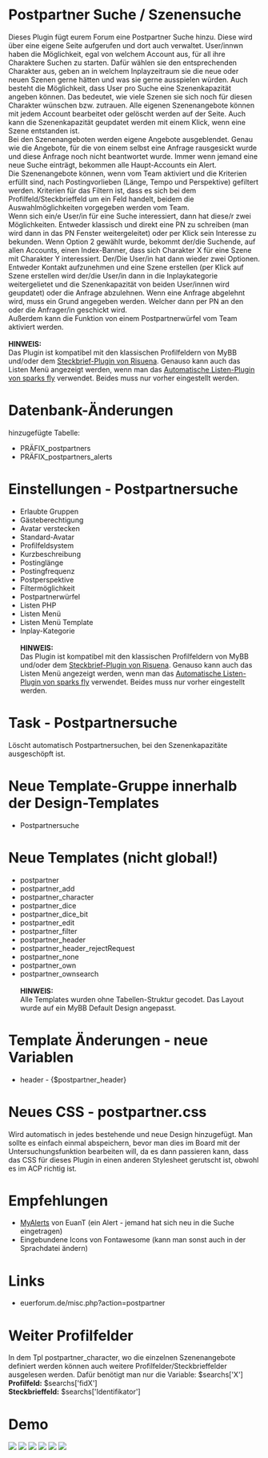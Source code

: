 # Postpartner Suche / Szenensuche
Dieses Plugin fügt eurem Forum eine Postpartner Suche hinzu. Diese wird über eine eigene Seite aufgerufen und dort auch verwaltet. User/innwn haben die Möglichkeit, egal von welchem Account aus, für all ihre Charaktere Suchen zu starten. Dafür wählen sie den entsprechenden Charakter aus, geben an in welchem Inplayzeitraum sie die neue oder neuen Szenen gerne hätten und was sie gerne ausspielen würden. Auch besteht die Möglichkeit, dass User pro Suche eine Szenenkapazität angeben können. Das bedeutet, wie viele Szenen sie sich noch für diesen Charakter wünschen bzw. zutrauen. Alle eigenen Szenenangebote können mit jedem Account bearbeitet oder gelöscht werden auf der Seite. Auch kann die Szenenkapazität geupdatet werden mit einem Klick, wenn eine Szene entstanden ist.<br>
Bei den Szenenangeboten werden eigene Angebote ausgeblendet. Genau wie die Angebote, für die von einem selbst eine Anfrage rausgesickt wurde und diese Anfrage noch nicht beantwortet wurde. Immer wenn jemand eine neue Suche einträgt, bekommen alle Haupt-Accounts ein Alert.<br>
Die Szenenangebote können, wenn vom Team aktiviert und die Kriterien erfüllt sind, nach Postingvorlieben (Länge, Tempo und Perspektive) gefiltert werden. Kriterien für das Filtern ist, dass es sich bei dem Profilfeld/Steckbrieffeld um ein Feld handelt, beidem die Auswahlmöglichkeiten vorgegeben werden vom Team.<br>
Wenn sich ein/e User/in für eine Suche interessiert, dann hat diese/r zwei Möglichkeiten. Entweder klassisch und direkt eine PN zu schreiben (man wird dann in das PN Fenster weitergeleitet) oder per Klick sein Interesse zu bekunden. Wenn Option 2 gewählt wurde, bekommt der/die Suchende, auf allen Accounts, einen Index-Banner, dass sich Charakter X für eine Szene mit Charakter Y interessiert. Der/Die User/in hat dann wieder zwei Optionen. Entweder Kontakt aufzunehmen und eine Szene erstellen (per Klick auf Szene erstellen wird der/die User/in dann in die Inplaykategorie weitergelietet und die Szenenkapazität von beiden User/innen wird geupdatet) oder die Anfrage abzulehnen. Wenn eine Anfrage abgelehnt wird, muss ein Grund angegeben werden. Welcher dann per PN an den oder die Anfrager/in geschickt wird.<br>
Außerdem kann die Funktion von einem Postpartnerwürfel vom Team aktiviert werden.
<br><br>
<b>HINWEIS:</b><br>
Das Plugin ist kompatibel mit den klassischen Profilfeldern von MyBB und/oder dem <a href="https://github.com/katjalennartz/application_ucp">Steckbrief-Plugin von Risuena</a>. Genauso kann auch das Listen Menü angezeigt werden, wenn man das <a href="https://github.com/ItsSparksFly/mybb-lists">Automatische Listen-Plugin von sparks fly</a> verwendet. Beides muss nur vorher eingestellt werden.

# Datenbank-Änderungen
hinzugefügte Tabelle:
- PRÄFIX_postpartners
- PRÄFIX_postpartners_alerts

# Einstellungen - Postpartnersuche
- Erlaubte Gruppen
- Gästeberechtigung
- Avatar verstecken
- Standard-Avatar
- Profilfeldsystem
- Kurzbeschreibung
- Postinglänge
- Postingfrequenz
- Postperspektive
- Filtermöglichkeit
- Postpartnerwürfel
- Listen PHP
- Listen Menü
- Listen Menü Template
- Inplay-Kategorie<br><br>
<b>HINWEIS:</b><br>
Das Plugin ist kompatibel mit den klassischen Profilfeldern von MyBB und/oder dem <a href="https://github.com/katjalennartz/application_ucp">Steckbrief-Plugin von Risuena</a>. Genauso kann auch das Listen Menü angezeigt werden, wenn man das <a href="https://github.com/ItsSparksFly/mybb-lists">Automatische Listen-Plugin von sparks fly</a> verwendet. Beides muss nur vorher eingestellt werden.

# Task - Postpartnersuche
Löscht automatisch Postpartnersuchen, bei den Szenenkapazitäte ausgeschöpft ist.

# Neue Template-Gruppe innerhalb der Design-Templates
- Postpartnersuche

# Neue Templates (nicht global!)
- postpartner
- postpartner_add
- postpartner_character
- postpartner_dice
- postpartner_dice_bit
- postpartner_edit
- postpartner_filter
- postpartner_header
- postpartner_header_rejectRequest
- postpartner_none
- postpartner_own
- postpartner_ownsearch<br><br>
<b>HINWEIS:</b><br>
Alle Templates wurden ohne Tabellen-Struktur gecodet. Das Layout wurde auf ein MyBB Default Design angepasst. 

# Template Änderungen - neue Variablen
- header - {$postpartner_header}

# Neues CSS - postpartner.css
Wird automatisch in jedes bestehende und neue Design hinzugefügt. Man sollte es einfach einmal abspeichern, bevor man dies im Board mit der Untersuchungsfunktion bearbeiten will, da es dann passieren kann, dass das CSS für dieses Plugin in einen anderen Stylesheet gerutscht ist, obwohl es im ACP richtig ist.

# Empfehlungen
- <a href="https://github.com/MyBBStuff/MyAlerts" target="_blank">MyAlerts</a> von EuanT (ein Alert - jemand hat sich neu in die Suche eingetragen)
- Eingebundene Icons von Fontawesome (kann man sonst auch in der Sprachdatei ändern)

# Links
- euerforum.de/misc.php?action=postpartner

# Weiter Profilfelder
In dem Tpl postpartner_character, wo die einzelnen Szenenangebote definiert werden können auch weitere Profilfelder/Steckbrieffelder ausgelesen werden. Dafür benötigt man nur die Variable: $searchs['X']<br>
<b>Profilfeld:</b> $searchs['fidX']<br>
<b>Steckbrieffeld:</b> $searchs['Identifikator']

# Demo
<img src="https://www.bilder-hochladen.net/files/big/m4bn-hd-5fc5.png">
<img src="https://www.bilder-hochladen.net/files/big/m4bn-ha-b983.png">
<img src="https://www.bilder-hochladen.net/files/m4bn-h9-5eee.png">
<img src="https://www.bilder-hochladen.net/files/big/m4bn-hc-bfcb.png">
<img src="https://www.bilder-hochladen.net/files/m4bn-hb-a7de.png">
<img src="https://www.bilder-hochladen.net/files/m4bn-h8-678b.png">
